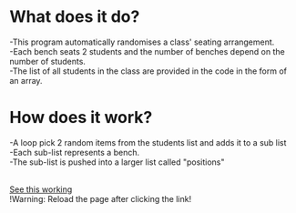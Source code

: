 <h1> What does it do? </h1>
-This program automatically randomises a class' seating arrangement. <br>
-Each bench seats 2 students and the number of benches depend on the number of students. <br>
-The list of all students in the class are provided in the code in the form of an array.
<br>
<h1>How does it work?</h1>
-A loop pick 2 random items from the students list and adds it to a sub list <br>
-Each sub-list represents a bench. <br>
-The sub-list is pushed into a larger list called "positions" <br>
<br>

[See this working](https://npsboy.github.io/seating_randomiser/)   
!Warning: Reload the page after clicking the link!
